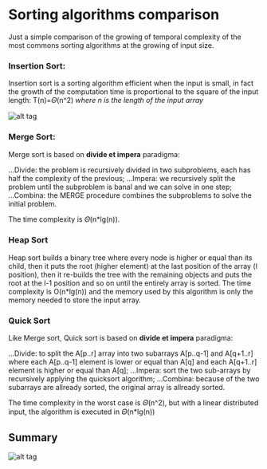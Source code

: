 # Sorting algorithms comparison

Just a simple comparison of the growing of temporal complexity of the most commons sorting algorithms at the growing of input size.

### Insertion Sort:

Insertion sort is a sorting algorithm efficient when the input is small, in fact the growth of the computation time is proportional to the square of the input length: T(n)=𝛩(n^2) *where n is the length of the input array*

![alt tag](https://raw.githubusercontent.com/davide94/sorting_algorithms_comparison/master/charts/insertion_sort.png)

### Merge Sort:

Merge sort is based on **divide et impera** paradigma:

...Divide: the problem is recursively divided in two subproblems, each has half the complexity of the previous;
...Impera: we recursively split the problem until the subproblem is banal and we can solve in one step;
...Combina: the MERGE procedure combines the subproblems to solve the initial problem.

The time complexity is 𝛩(n*lg(n)).

### Heap Sort

Heap sort builds a binary tree where every node is higher or equal than its child, then it puts the root (higher element) at the last position of the array (l position), then it re-builds the tree with the remaining objects and puts the root at the l-1 position and so on until the entirely array is sorted.
The time complexity is O(n*lg(n)) and the memory used by this algorithm is only the memory needed to store the input array.

### Quick Sort

Like Merge sort, Quick sort is based on **divide et impera** paradigma:

...Divide: to split the A[p..r] array into two subarrays A[p..q-1] and A[q+1..r] where each A[p..q-1] element is lower or equal than A[q] and each A[q+1..r] element is higher or equal than A[q];
...Impera: sort the two sub-arrays by recursively applying the quicksort algorithm;
...Combina: because of the two subarrays are allready sorted, the original array is allready sorted.

The time complexity in the worst case is 𝛩(n^2), but with a linear distributed input, the algorithm is executed in 𝛩(n*lg(n))

## Summary

![alt tag](https://raw.githubusercontent.com/davide94/sorting_algorithms_comparison/master/charts/comparison.png)
